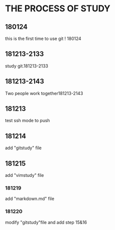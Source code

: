 # THE PROCESS OF STUDY
## 180124
this is the first time to use git ! 180124
## 181213-2133
study git.181213-2133
## 181213-2143
Two people work together181213-2143
## 181213
test ssh mode to push 
## 181214
add "gitstudy" file
## 181215
add "vimstudy" file
### 181219
add "markdown.md" file
### 181220
modify "gitstudy"file and add step 15&16
